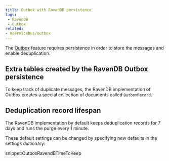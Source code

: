 ```yaml
---
title: Outbox with RavenDB persistence
tags:
 - RavenDB
 - Outbox
related:
- nservicebus/outbox
---
```


The [Outbox](/nservicebus/outbox) feature requires persistence in order to store the messages and enable deduplication.


## Extra tables created by the RavenDB Outbox persistence

To keep track of duplicate messages, the RavenDB implementation of Outbox creates a special collection of documents called `OutboxRecord`.


## Deduplication record lifespan

The RavenDB implementation by default keeps deduplication records for 7 days and runs the purge every 1 minute.

These default settings can be changed by specifying new defaults in the settings dictionary:

snippet:OutboxRavendBTimeToKeep
